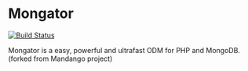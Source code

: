 # Mongator

[![Build Status](https://secure.travis-ci.org/mongator/mongator.png)](http://travis-ci.org/mongator/mongator)


Mongator is a easy, powerful and ultrafast ODM for PHP and MongoDB. (forked from Mandango project)